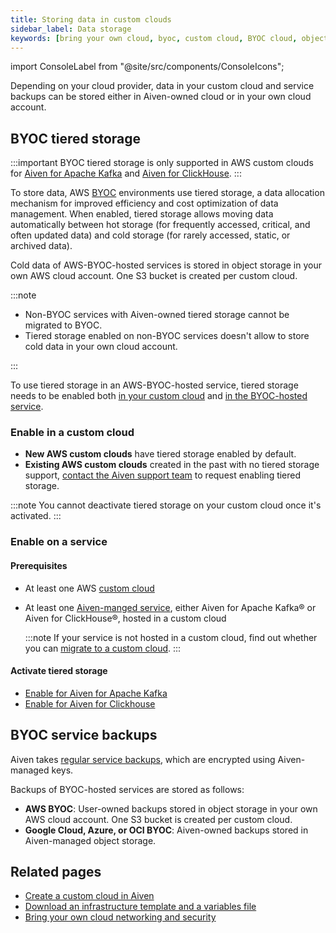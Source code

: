 ```yaml
---
title: Storing data in custom clouds
sidebar_label: Data storage
keywords: [bring your own cloud, byoc, custom cloud, BYOC cloud, object storage, tiered storage, S3 bucket, S3]
---
```


import ConsoleLabel from "@site/src/components/ConsoleIcons";

Depending on your cloud provider, data in your custom cloud and service backups can be stored either in Aiven-owned cloud or in your own cloud account.

## BYOC tiered storage

:::important
BYOC tiered storage is only supported in AWS custom clouds for
[Aiven for Apache Kafka](/docs/products/kafka/howto/kafka-tiered-storage-get-started) and
[Aiven for ClickHouse](/docs/products/clickhouse/concepts/clickhouse-tiered-storage).
:::

To store data, AWS [BYOC](/docs/platform/concepts/byoc) environments use tiered storage, a
data allocation mechanism for improved efficiency and cost optimization of data management.
When enabled, tiered storage allows moving data automatically between hot storage (for
frequently accessed, critical, and often updated data) and cold storage (for rarely
accessed, static, or archived data).

Cold data of AWS-BYOC-hosted services is stored in object storage in your own AWS cloud
account. One S3 bucket is created per custom cloud.

:::note

- Non-BYOC services with Aiven-owned tiered storage cannot be migrated to BYOC.
- Tiered storage enabled on non-BYOC services doesn't allow to store cold data in your
  own cloud account.

:::

To use tiered storage in an AWS-BYOC-hosted service, tiered storage needs to be enabled both
[in your custom cloud](/docs/platform/howto/byoc/store-data#enable-in-a-custom-cloud) and
[in the BYOC-hosted service](/docs/platform/howto/byoc/store-data#enable-on-a-service).

### Enable in a custom cloud

- **New AWS custom clouds** have tiered storage enabled by default.
- **Existing AWS custom clouds** created in the past with no tiered storage support,
  [contact the Aiven support team](mailto:support@aiven.io) to request enabling tiered
  storage.

:::note
You cannot deactivate tiered storage on your custom cloud once it's activated.
:::

### Enable on a service

#### Prerequisites

- At least one AWS [custom cloud](/docs/platform/howto/byoc/create-custom-cloud)
- At least one [Aiven-manged service](/docs/platform/howto/create_new_service), either
  Aiven for Apache Kafka® or Aiven for ClickHouse®, hosted in a custom cloud

  :::note
  If your service is not hosted in a custom cloud, find out whether you can
  [migrate to a custom cloud](/docs/platform/howto/byoc/manage-byoc-service#migrate-an-existing-service-to-a-custom-cloud).
  :::

#### Activate tiered storage

- [Enable for Aiven for Apache Kafka](/docs/products/kafka/howto/enable-kafka-tiered-storage)
- [Enable for Aiven for Clickhouse](/docs/products/clickhouse/howto/enable-tiered-storage)

## BYOC service backups

Aiven takes [regular service backups](/docs/platform/concepts/service_backups), which are
encrypted using Aiven-managed keys.

Backups of BYOC-hosted services are stored as follows:

- **AWS BYOC**: User-owned backups stored in object storage in your own AWS cloud account.
  One S3 bucket is created per custom cloud.
- **Google Cloud, Azure, or OCI BYOC**: Aiven-owned backups stored in Aiven-managed object
  storage.

## Related pages

-   [Create a custom cloud in Aiven](/docs/platform/howto/byoc/create-custom-cloud)
-   [Download an infrastructure template and a variables file](/docs/platform/howto/byoc/download-infrastructure-template)
-   [Bring your own cloud networking and security](/docs/platform/howto/byoc/networking-security)
